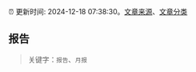 :alarm_clock: 更新时间: 2024-12-18 07:38:30。[文章来源](/README.md)、[文章分类](/TAGS.md)

## 报告


> 关键字：`报告`、`月报`



